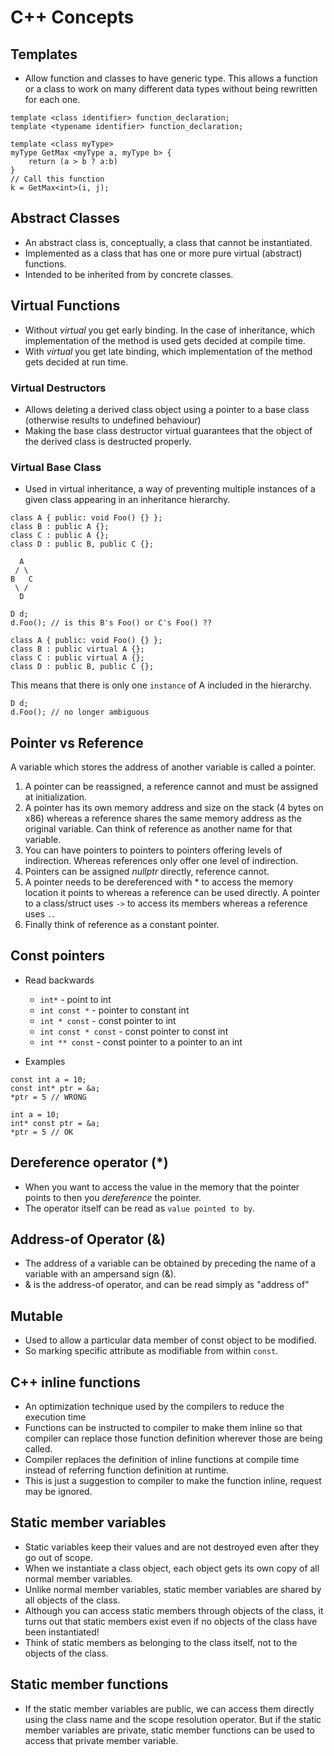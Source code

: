 # C++ Concepts

## Templates
- Allow function and classes to have generic type. This allows a function or a class to work on many different data types without being rewritten for each one.

```
template <class identifier> function_declaration;
template <typename identifier> function_declaration;
```

```
template <class myType>
myType GetMax <myType a, myType b> {
    return (a > b ? a:b)
}
// Call this function
k = GetMax<int>(i, j);
```

## Abstract Classes
- An abstract class is, conceptually, a class that cannot be instantiated.
- Implemented as a class that has one or more pure virtual (abstract) functions.
- Intended to be inherited from by concrete classes.

## Virtual Functions
- Without *virtual* you get early binding. In the case of inheritance, which implementation of the method is used gets decided at compile time.
- With *virtual* you get late binding, which implementation of the method gets decided at run time.

### Virtual Destructors
- Allows deleting a derived class object using a pointer to a base class (otherwise results to undefined behaviour)
- Making the base class destructor virtual guarantees that the object of the derived class is destructed properly.

### Virtual Base Class
- Used in virtual inheritance, a way of preventing multiple instances of a given class appearing in an inheritance hierarchy.

```
class A { public: void Foo() {} };
class B : public A {};
class C : public A {};
class D : public B, public C {};
```

```
  A
 / \
B   C
 \ /
  D
```
```
D d;
d.Foo(); // is this B's Foo() or C's Foo() ??
```

```
class A { public: void Foo() {} };
class B : public virtual A {};
class C : public virtual A {};
class D : public B, public C {};
```
This means that there is only one ``instance`` of A included in the hierarchy.

```
D d;
d.Foo(); // no longer ambiguous
```

## Pointer vs Reference
A variable which stores the address of another variable is called a pointer.
1. A pointer can be reassigned, a reference cannot and must be assigned at initialization.
2. A pointer has its own memory address and size on the stack (4 bytes on x86) whereas a reference shares the same memory address as the original variable. Can think of reference as another name for that variable.
3. You can have pointers to pointers to pointers offering levels of indirection. Whereas references only offer one level of indirection.
4. Pointers can be assigned *nullptr* directly, reference cannot.
5. A pointer needs to be dereferenced with * to access the memory location it points to whereas a reference can be used directly. A pointer to a class/struct uses `->` to access its members whereas a reference uses `.`.
6. Finally think of reference as a constant pointer.

## Const pointers
- Read backwards
    - `int*` - point to int
    - `int const *` - pointer to constant int
    - `int * const` - const pointer to int
    - `int const * const` - const pointer to const int
    - `int ** const` - const pointer to a pointer to an int

- Examples
```
const int a = 10;
const int* ptr = &a;
*ptr = 5 // WRONG

```
```
int a = 10;
int* const ptr = &a;
*ptr = 5 // OK

```

## Dereference operator (*)
- When you want to access the value in the memory that the pointer points to
then you *dereference* the pointer.
- The operator itself can be read as ``value pointed to by``.

## Address-of Operator (&)
- The address of a variable can be obtained by preceding the name of a variable
with an ampersand sign (&).
- & is the address-of operator, and can be read simply as "address of"

## Mutable
- Used to allow a particular data member of const object to be modified.
- So marking specific attribute as modifiable from within `const`.

## C++ inline functions
- An optimization technique used by the compilers to reduce the execution time
- Functions can be instructed to compiler to make them inline so that compiler can
replace those function definition wherever those are being called.
- Compiler replaces the definition of inline functions at compile time instead of referring
function definition at runtime.
- This is just a suggestion to compiler to make the function inline, request may be ignored.

## Static member variables
- Static variables keep their values and are not destroyed even after they go out of scope.
- When we instantiate a class object, each object gets its own copy of all normal member variables.
- Unlike normal member variables, static member variables are shared by all objects of the class.
- Although you can access static members through objects of the class, it turns out that static members
exist even if no objects of the class have been instantiated!
- Think of static members as belonging to the class itself, not to the objects of the class.

## Static member functions
- If the static member variables are public, we can access them directly using the class name and
the scope resolution operator. But if the static member variables are private, static member functions
can be used to access that private member variable.



